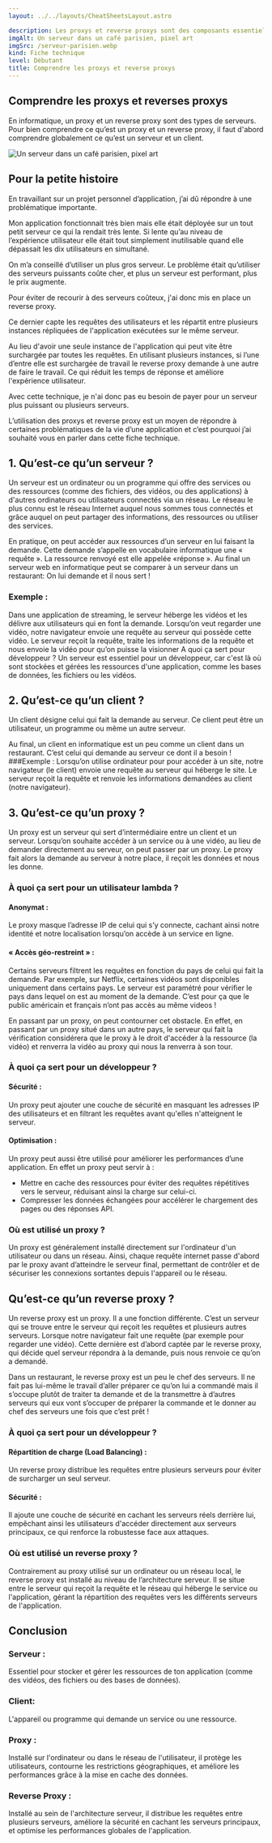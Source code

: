 ```yaml
---
layout: ../../layouts/CheatSheetsLayout.astro

description: Les proxys et reverse proxys sont des composants essentiels d'architecture réseau. Ils agissent comme intermédiaires entre les utilisateurs et les serveurs, améliorant ainsi la sécurité, les performances et la gestion du trafic.
imgAlt: Un serveur dans un café parisien, pixel art
imgSrc: /serveur-parisien.webp
kind: Fiche technique
level: Débutant
title: Comprendre les proxys et reverse proxys
---
```


<article>

# Comprendre les proxys et reverses proxys


En informatique, un proxy et un reverse proxy sont des types de serveurs. 
Pour bien comprendre ce qu’est un proxy et un reverse proxy, il faut d'abord comprendre globalement ce qu’est un serveur et un client. 


![Un serveur dans un café parisien, pixel art](//serveur-parisien.webp)

## Pour la petite histoire 

En travaillant sur un projet personnel d’application, j’ai dû répondre à une problématique importante. 

Mon application fonctionnait très bien mais elle était déployée sur un tout petit serveur ce qui la rendait très lente. Si lente qu’au niveau de l’expérience utilisateur elle était tout simplement inutilisable quand elle dépassait les dix utilisateurs en simultané. 


On m’a conseillé d’utiliser un plus gros serveur. Le problème était qu’utiliser des serveurs puissants coûte cher, et plus un serveur est performant, plus le prix augmente.

Pour éviter de recourir à des serveurs coûteux, j'ai donc mis en place un reverse proxy. 

Ce dernier capte les requêtes des utilisateurs et les répartit entre plusieurs instances répliquées de l'application exécutées sur le même serveur. 

Au lieu d'avoir une seule instance de l'application qui peut vite être surchargée par toutes les requêtes. En utilisant plusieurs instances, si l’une d’entre elle est surchargée de travail le reverse proxy demande à une autre de faire le travail. Ce qui réduit les temps de réponse et améliore l'expérience utilisateur.

Avec cette technique, je n'ai donc pas eu besoin de payer pour un serveur plus puissant ou plusieurs serveurs. 

L’utilisation des proxys et reverse proxy est un moyen de répondre à certaines problématiques de la vie d’une application et c’est pourquoi j’ai souhaité vous en parler dans cette fiche technique. 



##  1. Qu’est-ce qu’un serveur ? 

Un serveur est un ordinateur ou un programme qui offre des services ou des ressources (comme des fichiers, des vidéos, ou des applications) à d'autres ordinateurs ou utilisateurs connectés via un réseau.
Le réseau le plus connu est le réseau Internet auquel nous sommes tous connectés et grâce auquel on peut partager des informations, des ressources ou utiliser des services.

En pratique, on peut accéder aux ressources d’un serveur en lui faisant la demande. Cette demande s’appelle en vocabulaire informatique une « requête ». La ressource renvoyé est elle appelée «réponse ».
Au final un serveur web en informatique peut se comparer à un serveur dans un restaurant: On lui demande et il nous sert ! 


### Exemple : 
Dans une application de streaming, le serveur héberge les vidéos et les délivre aux utilisateurs qui en font la demande.
Lorsqu’on veut regarder une vidéo, notre navigateur envoie une requête au serveur qui possède cette vidéo. 
Le serveur reçoit la requête, traite les informations de la requête et nous envoie la vidéo pour qu’on puisse la visionner
A quoi ça sert pour développeur ? 
Un serveur est essentiel pour un développeur, car c'est là où sont stockées et gérées les ressources d'une application, comme les bases de données, les fichiers ou les vidéos.


## 2. Qu’est-ce qu’un client ? 

Un client désigne celui qui fait la demande au serveur. Ce client peut être un utilisateur, un programme ou même un autre serveur. 

Au final, un client en informatique est un peu comme un client dans un restaurant. C’est celui qui demande au serveur ce dont il a besoin !
###Exemple : 
Lorsqu’on utilise ordinateur pour pour accéder à un site, notre navigateur (le client) envoie une requête au serveur qui héberge le site. Le serveur reçoit la requête et renvoie les informations demandées au client (notre navigateur). 

## 3. Qu’est-ce qu’un proxy ? 

Un proxy est un serveur qui sert d’intermédiaire entre un client et un serveur. 
Lorsqu’on souhaite accéder à un service ou à une vidéo, au lieu de demander directement au serveur, on peut passer par un proxy. 
Le proxy fait alors la demande au serveur à notre place, il reçoit les données et nous les donne. 

### À quoi ça sert pour un utilisateur lambda ?

#### Anonymat :

Le proxy masque l’adresse IP de celui qui s’y connecte, cachant ainsi notre identité et notre localisation lorsqu’on accède à un service en ligne. 

#### « Accès géo-restreint » :

Certains serveurs filtrent les requêtes en fonction du pays de celui qui fait la demande. 
Par exemple, sur Netflix, certaines vidéos sont disponibles uniquement dans certains pays. Le serveur est paramétré pour vérifier le pays dans lequel on est au moment de la demande. C’est pour ça que le public américain et français n’ont pas accès au même videos !

En passant par un proxy, on peut contourner cet obstacle. 
En effet, en passant par un proxy situé dans un autre pays, le serveur qui fait la vérification considérera que le proxy à le droit d'accéder à la ressource (la vidéo) et renverra la vidéo au proxy qui nous la renverra à son tour. 




### À quoi ça sert pour un développeur ? 
#### Sécurité :
Un proxy peut ajouter une couche de sécurité en masquant les adresses IP des utilisateurs et en filtrant les requêtes avant qu'elles n'atteignent le serveur. 

#### Optimisation :
Un proxy peut aussi être utilisé pour améliorer les performances d’une application. En effet un proxy peut servir à : 
 
- Mettre en cache des ressources pour éviter des requêtes répétitives vers le serveur, réduisant ainsi la charge sur celui-ci.
- Compresser les données échangées pour accélérer le chargement des pages ou des réponses API.

### Où est utilisé un proxy ? 
Un proxy est généralement installé directement sur l'ordinateur d'un utilisateur ou dans un réseau.
Ainsi, chaque requête internet passe d'abord par le proxy avant d’atteindre le serveur final, permettant de contrôler et de sécuriser les connexions sortantes depuis l'appareil ou le réseau. 

## Qu’est-ce qu’un reverse proxy ? 
Un reverse proxy est un proxy. Il a une fonction différente. 
C’est un serveur qui se trouve entre le serveur qui reçoit les requêtes  et plusieurs autres serveurs.
Lorsque notre navigateur fait une requête (par exemple pour regarder une vidéo). Cette dernière est d’abord captée par le reverse proxy, qui décide quel serveur répondra à la demande, puis nous renvoie ce qu’on a demandé. 

Dans un restaurant, le reverse proxy est un peu le chef des serveurs. 
Il ne fait pas lui-même le travail d’aller préparer ce qu’on lui a commandé mais il s’occupe plutôt de traiter ta demande et de la transmettre à d’autres serveurs qui eux vont s’occuper de préparer la commande et le donner au chef des serveurs une fois que c’est prêt !


### À quoi ça sert pour un développeur ? 
####  Répartition de charge (Load Balancing) :
Un reverse proxy distribue les requêtes entre plusieurs serveurs pour éviter de surcharger un seul serveur.
####  Sécurité : 
Il ajoute une couche de sécurité en cachant les serveurs réels derrière lui, empêchant ainsi les utilisateurs d'accéder directement aux serveurs principaux, ce qui renforce la robustesse face aux attaques. 

###  Où est utilisé un reverse proxy ? 
Contrairement au proxy utilisé sur un ordinateur ou un réseau local, le reverse proxy est installé au niveau de l’architecture serveur.
Il se situe entre le serveur qui reçoit la requête et le réseau qui héberge le service ou l'application, gérant la répartition des requêtes vers les différents serveurs de l'application. 


# Conclusion 


### Serveur :
Essentiel pour stocker et gérer les ressources de ton application (comme des vidéos, des fichiers ou des bases de données). 

### Client: 
L'appareil ou programme qui demande un service ou une ressource. 

### Proxy :
Installé sur l'ordinateur ou dans le réseau de l'utilisateur, il protège les utilisateurs, contourne les restrictions géographiques, et améliore les performances grâce à la mise en cache des données. 

### Reverse Proxy :
Installé au sein de l'architecture serveur, il distribue les requêtes entre plusieurs serveurs, améliore la sécurité en cachant les serveurs principaux, et optimise les performances globales de l'application. 


</article>
